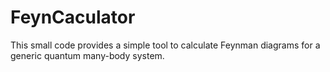 # FeynCaculator

This small code provides a simple tool to calculate Feynman diagrams for a generic quantum many-body system.
